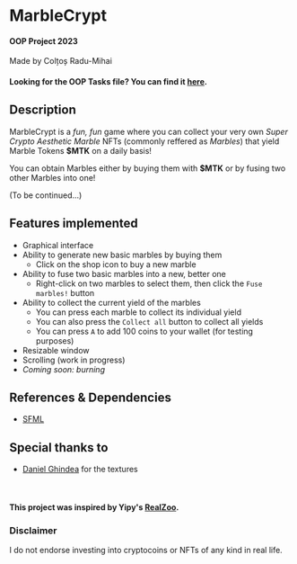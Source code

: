 # MarbleCrypt
#### OOP Project 2023

Made by Colțoș Radu-Mihai

#### Looking for the OOP Tasks file? You can find it [here](POO_tasks.md).

## Description
MarbleCrypt is a <i> fun, fun </i> game where you can collect your very own <i> Super Crypto Aesthetic Marble </i> NFTs (commonly reffered as <i>Marbles</i>) that yield
Marble Tokens <b>$MTK</b> on a daily basis!

You can obtain Marbles either by buying them with <b>$MTK</b> or by fusing two other Marbles into one!

(To be continued...)

## Features implemented
- Graphical interface
- Ability to generate new basic marbles by buying them
  - Click on the shop icon to buy a new marble
- Ability to fuse two basic marbles into a new, better one
  - Right-click on two marbles to select them, then click the `Fuse marbles!` button
- Ability to collect the current yield of the marbles
  - You can press each marble to collect its individual yield
  - You can also press the `Collect all` button to collect all yields
  - You can press `A` to add 100 coins to your wallet (for testing purposes)
- Resizable window
- Scrolling (work in progress)
- *Coming soon: burning*

## References & Dependencies
- [SFML](https://www.sfml-dev.org/)

## Special thanks to
- [Daniel Ghindea](https://github.com/Ghindea) for the textures

<br>

#### This project was inspired by Yipy's [RealZoo](https://realzoo.itsyipy.com/).

### Disclaimer
I do not endorse investing into cryptocoins or NFTs of any kind in real life. 